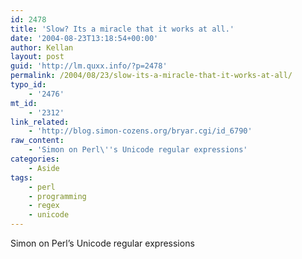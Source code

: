 ```yaml
---
id: 2478
title: 'Slow? Its a miracle that it works at all.'
date: '2004-08-23T13:18:54+00:00'
author: Kellan
layout: post
guid: 'http://lm.quxx.info/?p=2478'
permalink: /2004/08/23/slow-its-a-miracle-that-it-works-at-all/
typo_id:
    - '2476'
mt_id:
    - '2312'
link_related:
    - 'http://blog.simon-cozens.org/bryar.cgi/id_6790'
raw_content:
    - 'Simon on Perl\''s Unicode regular expressions'
categories:
    - Aside
tags:
    - perl
    - programming
    - regex
    - unicode
---
```


Simon on Perl’s Unicode regular expressions